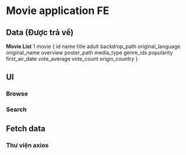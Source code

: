 # Movie application FE 

## Data (Được trả về)
**Movie List** 
1 movie {
    id 
    name
    title
    adult 
    backdrop_path
    original_language 
    original_name
    overview
    poster_path
    media_type
    genre_ids
    popularity
    first_air_date
    vote_average
    vote_count
    origin_country
}
## UI 
### Browse 
### Search 

## Fetch data 
### Thư viện axios 